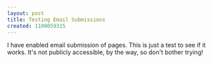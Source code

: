 ```yaml
---
layout: post
title: Testing Email Submissions
created: 1100059315
---
```


I have enabled email submission of pages.  This is just a test to see if
it works.  It's not publicly accessible, by the way, so don't bother trying!


